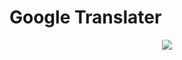 # Google Translater
<p align="center">
  <a href="https://www.python.org">
    <img src="http://ForTheBadge.com/images/badges/made-with-python.svg">
  </a>
</p>

